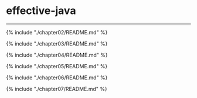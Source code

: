 # effective-java
---
{% include "./chapter02/README.md" %}

{% include "./chapter03/README.md" %}

{% include "./chapter04/README.md" %}

{% include "./chapter05/README.md" %}

{% include "./chapter06/README.md" %}

{% include "./chapter07/README.md" %}
